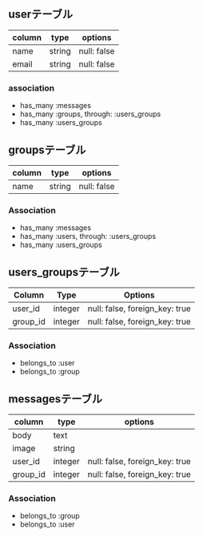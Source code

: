 ## userテーブル

|column|type|options|
|------|----|-------|
|name|string|null: false|
|email|string|null: false|

### association
- has_many :messages
- has_many :groups, through: :users_groups
- has_many :users_groups


## groupsテーブル

|column|type|options|
|------|----|-------|
|name|string|null: false|

### Association
- has_many :messages
- has_many :users, through: :users_groups
- has_many :users_groups


## users_groupsテーブル

|Column|Type|Options|
|------|----|-------|
|user_id|integer|null: false, foreign_key: true|
|group_id|integer|null: false, foreign_key: true|

### Association
- belongs_to :user
- belongs_to :group


## messagesテーブル

|column|type|options|
|------|----|-------|
|body|text||
|image|string||
|user_id|integer|null: false, foreign_key: true|
|group_id|integer|null: false, foreign_key: true|

### Association
- belongs_to :group
- belongs_to :user






